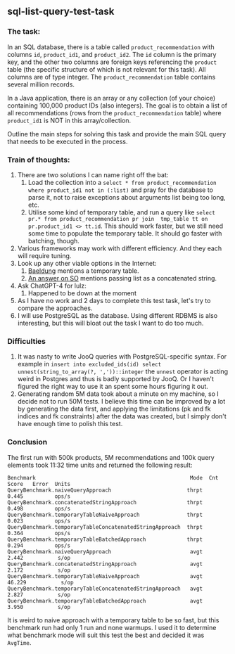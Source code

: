 ## sql-list-query-test-task

### The task:
 In an SQL database, there is a table called `product_recommendation` with columns `id`, `product_id1`, 
 and `product_id2`.
 The `id` column is the primary key, and the other two columns are foreign keys referencing the `product` table
 (the specific structure of which is not relevant for this task). All columns are of type integer.
 The `product_recommendation` table contains several million records.

 In a Java application, there is an array or any collection (of your choice) containing 100,000 product IDs
 (also integers). The goal is to obtain a list of all recommendations (rows from the `product_recommendation` table)
 where `product_id1` is NOT in this array/collection.

 Outline the main steps for solving this task and provide the main SQL query that needs to be executed in the process.

### Train of thoughts:

1. There are two solutions I can name right off the bat: 
   1. Load the collection into a `select * from product_recommendation where product_id1 not in (:list)` and 
      pray for the database to parse it, not to raise exceptions about arguments list being too long, etc.
   2. Utilise some kind of temporary table, and run a query like `select pr.* from product_recommendation pr join 
      tmp_table tt on pr.product_id1 <> tt.id`. This should work faster, but we still need some time to populate 
      the temporary table. It should go faster with batching, though.
2. Various frameworks may work with different efficiency. And they each will require tuning. 
3. Look up any other viable options in the Internet:
   1. [Baeldung](https://www.baeldung.com/spring-jdbctemplate-in-list) mentions a temporary table.
   2. [An answer on SO](https://stackoverflow.com/a/32561721/7643283) mentions passing list as a concatenated string. 
4. Ask ChatGPT-4 for lulz: 
    1. Happened to be down at the moment
5. As I have no work and 2 days to complete this test task, let's try to compare the approaches.
6. I will use PostgreSQL as the database. Using different RDBMS is also interesting, but this will bloat out 
   the task I want to do too much.

### Difficulties

1. It was nasty to write JooQ queries with PostgreSQL-specific syntax. 
   For example in `insert into excluded_ids(id) select unnest(string_to_array(?, ','))::integer` the `unnest` operator
   is acting weird in Postgres and thus is badly supported by JooQ. Or I haven't figured the right way to use it an spent
   some hours figuring it out.
2. Generating random 5M data took about a minute on my machine, so I decide not to run 50M tests. I believe this time 
   can be improved by a lot by generating the data first, and applying the limitations
   (pk and fk indices and fk constraints) after the data was created, but I simply don't have enough time 
   to polish this test.

### Conclusion

The first run with 500k products, 5M recommendations and 100k query elements took 11:32 time units and returned 
the following result:

```text
Benchmark                                                 Mode  Cnt   Score   Error  Units
QueryBenchmark.naiveQueryApproach                        thrpt        0.445          ops/s
QueryBenchmark.concatenatedStringApproach                thrpt        0.498          ops/s
QueryBenchmark.temporaryTableNaiveApproach               thrpt        0.023          ops/s
QueryBenchmark.temporaryTableConcatenatedStringApproach  thrpt        0.364          ops/s
QueryBenchmark.temporaryTableBatchedApproach             thrpt        0.294          ops/s
QueryBenchmark.naiveQueryApproach                         avgt        2.442           s/op
QueryBenchmark.concatenatedStringApproach                 avgt        2.172           s/op
QueryBenchmark.temporaryTableNaiveApproach                avgt       46.229           s/op
QueryBenchmark.temporaryTableConcatenatedStringApproach   avgt        2.827           s/op
QueryBenchmark.temporaryTableBatchedApproach              avgt        3.950           s/op
```

It is weird to naive approach with a temporary table to be so fast, but this benchmark run had only 1 run 
and none warmups. I used it to determine what benchmark mode will suit this test the best and decided it was `AvgTime`.

